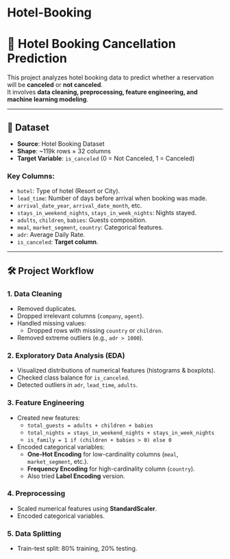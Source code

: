# Hotel-Booking
# 🏨 Hotel Booking Cancellation Prediction

This project analyzes hotel booking data to predict whether a reservation will be **canceled** or **not canceled**.  
It involves **data cleaning, preprocessing, feature engineering, and machine learning modeling**.

---

## 📂 Dataset

- **Source**: Hotel Booking Dataset  
- **Shape**: ~119k rows × 32 columns  
- **Target Variable**: `is_canceled` (0 = Not Canceled, 1 = Canceled)

### Key Columns:
- `hotel`: Type of hotel (Resort or City).
- `lead_time`: Number of days before arrival when booking was made.
- `arrival_date_year`, `arrival_date_month`, etc.
- `stays_in_weekend_nights`, `stays_in_week_nights`: Nights stayed.
- `adults`, `children`, `babies`: Guests composition.
- `meal`, `market_segment`, `country`: Categorical features.
- `adr`: Average Daily Rate.
- `is_canceled`: **Target column**.

---

## 🛠️ Project Workflow

### 1. **Data Cleaning**
- Removed duplicates.
- Dropped irrelevant columns (`company`, `agent`).
- Handled missing values:
  - Dropped rows with missing `country` or `children`.
- Removed extreme outliers (e.g., `adr > 1000`).

### 2. **Exploratory Data Analysis (EDA)**
- Visualized distributions of numerical features (histograms & boxplots).
- Checked class balance for `is_canceled`.
- Detected outliers in `adr`, `lead_time`, `adults`.

### 3. **Feature Engineering**
- Created new features:
  - `total_guests = adults + children + babies`
  - `total_nights = stays_in_weekend_nights + stays_in_week_nights`
  - `is_family = 1 if (children + babies > 0) else 0`
- Encoded categorical variables:
  - **One-Hot Encoding** for low-cardinality columns (`meal`, `market_segment`, etc.).
  - **Frequency Encoding** for high-cardinality column (`country`).
  - Also tried **Label Encoding** version.

### 4. **Preprocessing**
- Scaled numerical features using **StandardScaler**.
- Encoded categorical variables.

### 5. **Data Splitting**
- Train-test split: 80% training, 20% testing.
